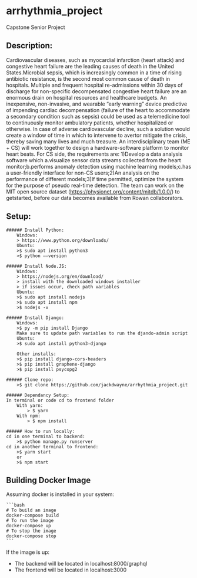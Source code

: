 # arrhythmia_project
 Capstone Senior Project

## Description:
Cardiovascular diseases, such as myocardial infarction (heart attack) and congestive heart failure are the leading causes of death in the United States.Microbial sepsis, which is increasingly common in a time of rising antibiotic resistance, is the second most common cause of death in hospitals. Multiple and frequent hospital re-admissions within 30 days of discharge for non-specific decompensated congestive heart failure are an enormous drain on hospital resources and healthcare budgets. An inexpensive, non-invasive, and wearable “early warning” device predictive of impending cardiac decompensation (failure of the heart to accommodate a secondary condition such as sepsis) could be used as a telemedicine tool to continuously monitor ambulatory patients, whether hospitalized or otherwise. In case of adverse cardiovascular decline, such a solution would create a window of time in which to intervene to avertor mitigate the crisis, thereby saving many lives and much treasure.
An interdisciplinary team (ME + CS) will work together to design a hardware-software platform to monitor heart beats.
For CS side, the requirements are: 1)Develop a data analysis software which a.visualize sensor data streams collected from the heart monitor;b.performs anomaly detection using machine learning models;c.has a user-friendly interface for non-CS users;2)An analysis on the performance of different models;3)If time permitted, optimize the system for the purpose of pseudo real-time detection.
The team can work on the MIT open source dataset (https://physionet.org/content/mitdb/1.0.0/) to getstarted, before our data becomes available from Rowan collaborators. 

## Setup:
    ###### Install Python:
        Windows:
        > https://www.python.org/downloads/
        Ubuntu:
        >$ sudo apt install python3
        >$ python ––version

    ###### Install Node.JS:
        Windows:
        > https://nodejs.org/en/download/
        > install with the downloaded windows installer
        > if issues occur, check path variables
        Ubuntu:
        >$ sudo apt install nodejs
        >$ sudo apt install npm
        >$ nodejs -v

    ###### Install Django:
        Windows:
        >$ py -m pip install Django
        Make sure to update path variables to run the djando-admin script
        Ubuntu:
        >$ sudo apt install python3-django

        Other installs:
        >$ pip install django-cors-headers
        >$ pip install graphene-django
        >$ pip install psycopg2

    ###### Clone repo:
        >$ git clone https://github.com/jackdwayne/arrhythmia_project.git

    ###### Dependancy Setup:
    In terminal or code cd to frontend folder
        With yarn:
            > $ yarn
        With npm:
            > $ npm install

    ###### How to run locally:
    cd in one terminal to backend:
        >$ python manage.py runserver
    cd in another terminal to frontend:
        >$ yarn start
        or
        >$ npm start

## Building Docker Image

Assuming docker is installed in your system:  

    ```bash
    # To build an image
    docker-compose build
    # To run the image
    docker-compose up
    # To stop the image
    docker-compose stop
    ```

If the image is up:
* The backend will be located in localhost:8000/graphql
* The frontend will be located in localhost:3000